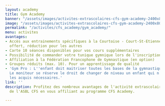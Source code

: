 ```yaml
---
layout: academy
title: Gym Academy
banner: "/assets/images/activites-extrascolaires-cfs-gym-academy-2400x800.png"
image: "/assets/images/activites-extrascolaires-cfs-gym-academy-2400x800.png"
permalink: "/activites/cfs_academy/gym_academy/"
menu: activites
avantages:
- Accès aux entrainements spécifiques à la Courtoise - Court-St-Etienne . 1 entrainement
  offert, réduction pour les autres
- Carte 10 séances disponibles pour vos cours supplémentaires
- Possibilité de commander votre tunique gymnique lors de l'inscription (en option)
- Affiliation à la Fédération Francophone de Gymnastique (en option)
- Groupes réduits (max. 10). Pour un apprentissage de qualité
- 'Gym Pro : L''enfant doit maitriser toutes les bases de la gymnastique aux 4 agrès.
  Le moniteur se réserve le droit de changer de niveau un enfant qui n''aurait pas
  les acquis nécessaires.'
link: ''
description: Profitez des nombreux avantages de l'activité extrascolaire Gym Academy
  de l'ASBL CFS en vous affiliant au programme CFS Academy.

---
```

